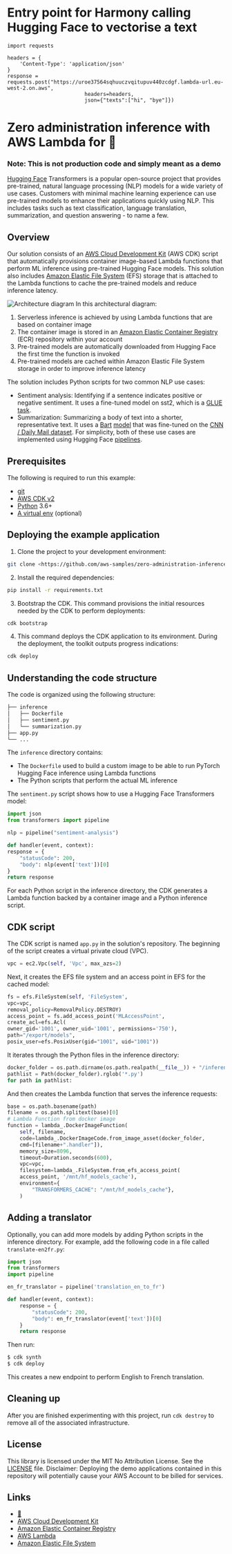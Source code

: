 # Entry point for Harmony calling Hugging Face to vectorise a text

```
import requests

headers = {
    'Content-Type': 'application/json'
}
response = requests.post("https://uroe37564sqhuuczvqitupuv440zcdgf.lambda-url.eu-west-2.on.aws", 
                         headers=headers,
                         json={"texts":["hi", "bye"]})
```



# Zero administration inference with AWS Lambda for :hugs:

### Note: This is not production code and simply meant as a demo

[Hugging Face](https://huggingface.co/) Transformers is a popular
open-source project that provides pre-trained, natural language
processing (NLP) models for a wide variety of use cases. Customers with
minimal machine learning experience can use pre-trained models to
enhance their applications quickly using NLP. This includes tasks such
as text classification, language translation, summarization, and
question answering - to name a few.

## Overview

Our solution consists of an [AWS Cloud Development
Kit](https://aws.amazon.com/cdk/) (AWS CDK) script that automatically
provisions container image-based Lambda functions that perform ML
inference using pre-trained Hugging Face models. This solution also
includes [Amazon Elastic File System](https://aws.amazon.com/efs/) (EFS)
storage that is attached to the Lambda functions to cache the
pre-trained models and reduce inference latency.

![Architecture diagram](serverless-hugging-face.png)
In this architectural diagram:
1.  Serverless inference is achieved by using Lambda functions that are
    based on container image
2.  The container image is stored in an [Amazon Elastic Container
    Registry](https://aws.amazon.com/ecr/) (ECR) repository within your
    account
3.  Pre-trained models are automatically downloaded from Hugging Face
    the first time the function is invoked
4.  Pre-trained models are cached within Amazon Elastic File System
    storage in order to improve inference latency

The solution includes Python scripts for two common NLP use cases:
-   Sentiment analysis: Identifying if a sentence indicates positive or negative sentiment. It uses a fine-tuned model on sst2, which is a [GLUE task](https://arxiv.org/abs/1804.07461).
-   Summarization: Summarizing a body of text into a shorter, representative text. It uses a [Bart](https://arxiv.org/abs/1910.13461) [model](https://huggingface.co/transformers/model_doc/bart.html) that was fine-tuned on the [CNN / Daily Mail dataset](https://github.com/abisee/cnn-dailymail).
For simplicity, both of these use cases are implemented using Hugging
Face
[pipelines](https://huggingface.co/transformers/main_classes/pipelines.html).

## Prerequisites
The following is required to run this example:
-   [git](https://git-scm.com/)
-   [AWS CDK v2](https://docs.aws.amazon.com/cdk/latest/guide/getting_started.html)
-   [Python](https://www.python.org/) 3.6+
-   [A virtual env](https://docs.python.org/3/library/venv.html#module-venv) (optional)

## Deploying the example application
1.  Clone the project to your development environment:
```bash
git clone <https://github.com/aws-samples/zero-administration-inference-with-aws-lambda-for-hugging-face.git>
```
2.  Install the required dependencies:
```bash
pip install -r requirements.txt
```
3.  Bootstrap the CDK. This command provisions the initial resources
    needed by the CDK to perform deployments:
```bash
cdk bootstrap
```
4.  This command deploys the CDK application to its environment. During
    the deployment, the toolkit outputs progress indications:
```bash
cdk deploy
```
## Understanding the code structure
The code is organized using the following structure:
```bash
├── inference
│   ├── Dockerfile
│   ├── sentiment.py
│   └── summarization.py
├── app.py
└── ...
```

The ```inference``` directory contains:
-   The ```Dockerfile``` used to build a custom image to be able to run PyTorch Hugging Face inference using Lambda functions
-   The Python scripts that perform the actual ML inference

The ```sentiment.py``` script shows how to use a Hugging Face Transformers
model:

```python
import json
from transformers import pipeline

nlp = pipeline("sentiment-analysis")

def handler(event, context):
response = {
    "statusCode": 200,
    "body": nlp(event['text'])[0]
}
return response
```
For each Python script in the inference directory, the CDK generates a
Lambda function backed by a container image and a Python inference
script.

## CDK script
The CDK script is named ```app.py``` in the solution's repository. The
beginning of the script creates a virtual private cloud (VPC).
```python
vpc = ec2.Vpc(self, 'Vpc', max_azs=2)
```
Next, it creates the EFS file system and an access point in EFS for the
cached model:
```python
fs = efs.FileSystem(self, 'FileSystem',
vpc=vpc,
removal_policy=RemovalPolicy.DESTROY)
access_point = fs.add_access_point('MLAccessPoint',
create_acl=efs.Acl(
owner_gid='1001', owner_uid='1001', permissions='750'),
path="/export/models",
posix_user=efs.PosixUser(gid="1001", uid="1001"))
```
It iterates through the Python files in the inference directory:
```python
docker_folder = os.path.dirname(os.path.realpath(__file__)) + "/inference"
pathlist = Path(docker_folder).rglob('*.py')
for path in pathlist:
```
And then creates the Lambda function that serves the inference requests:
```python
base = os.path.basename(path)
filename = os.path.splitext(base)[0]
# Lambda Function from docker image
function = lambda_.DockerImageFunction(
    self, filename,
    code=lambda_.DockerImageCode.from_image_asset(docker_folder,
    cmd=[filename+".handler"]),
    memory_size=8096,
    timeout=Duration.seconds(600),
    vpc=vpc,
    filesystem=lambda_.FileSystem.from_efs_access_point(
    access_point, '/mnt/hf_models_cache'),
    environment={
        "TRANSFORMERS_CACHE": "/mnt/hf_models_cache"},
    )
```

## Adding a translator 
Optionally, you can add more models by adding Python scripts in the
inference directory. For example, add the following code in a file
called ```translate-en2fr.py```:
```python
import json
from transformers
import pipeline

en_fr_translator = pipeline('translation_en_to_fr')

def handler(event, context):
    response = {
        "statusCode": 200,
        "body": en_fr_translator(event['text'])[0]
    }
    return response
```
Then run:
```bash
$ cdk synth
$ cdk deploy
```
This creates a new endpoint to perform English to French translation.

## Cleaning up
After you are finished experimenting with this project, run ```cdk destroy``` to remove all of the associated infrastructure.

## License
This library is licensed under the MIT No Attribution License. See the [LICENSE](LICENSE) file.
Disclaimer: Deploying the demo applications contained in this repository will potentially cause your AWS Account to be billed for services.

## Links
- [:hugs:](https://huggingface.co)
- [AWS Cloud Development Kit](https://aws.amazon.com/cdk/)
- [Amazon Elastic Container Registry](https://aws.amazon.com/ecr/)
- [AWS Lambda](https://aws.amazon.com/lambda/)
- [Amazon Elastic File System](https://aws.amazon.com/efs/)
